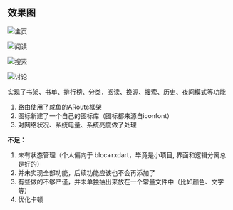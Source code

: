 ## 效果图
![主页](https://upload-images.jianshu.io/upload_images/5999599-20bc9ee89dbe97b2.png?imageMogr2/auto-orient/strip%7CimageView2/2/w/240)

![阅读](https://upload-images.jianshu.io/upload_images/5999599-56fb89234df796a3.png?imageMogr2/auto-orient/strip%7CimageView2/2/w/240)

![搜索](https://upload-images.jianshu.io/upload_images/5999599-475d810fc76fe3bd.png?imageMogr2/auto-orient/strip%7CimageView2/2/w/240)

![讨论](https://upload-images.jianshu.io/upload_images/5999599-4ff286f34289afed.png?imageMogr2/auto-orient/strip%7CimageView2/2/w/240)


实现了书架、书单、排行榜、分类，阅读、换源、搜索、历史、夜间模式等功能

1. 路由使用了咸鱼的ARoute框架
2. 图标新建了一个自己的图标库（图标都来源自iconfont）
3. 对网络状况、系统电量、系统亮度做了处理

**不足：**

1. 未有状态管理（个人偏向于 bloc+rxdart，毕竟是小项目, 界面和逻辑分离总是好的）
2. 并未实现全部功能，后续功能应该也不会再添加了
3. 有些做的不够严谨，并未单独抽出来放在一个常量文件中（比如颜色、文字等）
4. 优化卡顿



